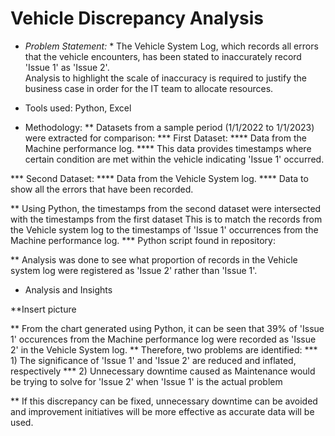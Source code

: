 # Vehicle Discrepancy Analysis

* *Problem Statement:* *
The Vehicle System Log, which records all errors that the vehicle encounters, has been stated to inaccurately record 'Issue 1' as 'Issue 2'. <br/>
Analysis to highlight the scale of inaccuracy is required to justify the business case in order for the IT team to allocate resources. 





* Tools used: Python, Excel




* Methodology: 
** Datasets from a sample period (1/1/2022 to 1/1/2023) were extracted for comparison:
*** First Dataset: 
****  Data from the Machine performance log. 
****  This data provides timestamps where certain condition are met within the vehicle indicating 'Issue 1' occurred.

*** Second Dataset:
**** Data from the Vehicle System log. 
**** Data to show all the errors that have been recorded.

** Using Python, the timestamps from the second dataset were intersected with the timestamps from the first dataset 
This is to match the records from the Vehicle system log to the timestamps of 'Issue 1' occurrences from the Machine performance log.
*** Python script found in repository: 

** Analysis was done to see what proportion of records in the Vehicle system log were registered as 'Issue 2' rather than 'Issue 1'.


* Analysis and Insights

**Insert picture

** From the chart generated using Python, it can be seen that 39% of 'Issue 1' occurences from the Machine performance log were recorded as 'Issue 2' in the Vehicle System log. 
** Therefore, two problems are identified:
*** 1) The significance of 'Issue 1' and 'Issue 2' are reduced and inflated, respectively
*** 2) Unnecessary downtime caused as Maintenance would be trying to solve for 'Issue 2' when 'Issue 1' is the actual problem

** If this discrepancy can be fixed, unnecessary downtime can be avoided and improvement initiatives will be more effective as accurate data will be used.
